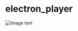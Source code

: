 # electron_player

![Image text](https://raw.githubusercontent.com/xiallei/electron_player/master/images/electron_player.gif)
